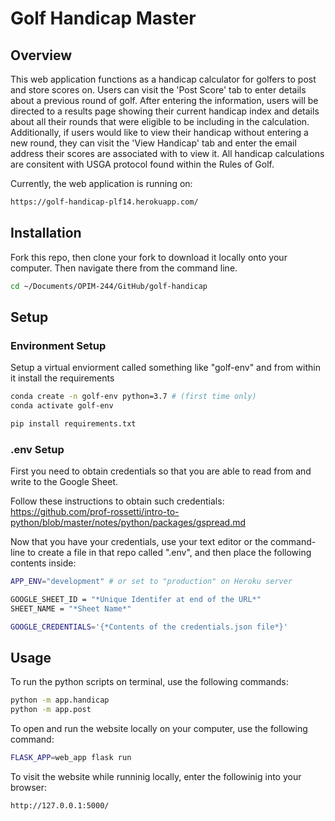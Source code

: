 # Golf Handicap Master

## Overview

This web application functions as a handicap calculator for golfers to post and store scores on.  Users can visit the 'Post Score' tab to enter details about a previous round of golf.  After entering the information, users will be directed to a results page showing their current handicap index and details about all their rounds that were eligible to be including in the calculation.  Additionally, if users would like to view their handicap without entering a new round, they can visit the 'View Handicap' tab and enter the email address their scores are associated with to view it.  All handicap calculations are consitent with USGA protocol found within the Rules of Golf.

Currently, the web application is running on:

```sh
https://golf-handicap-plf14.herokuapp.com/
```

## Installation

Fork this repo, then clone your fork to download it locally onto your computer.  Then navigate there from the command line.

```sh
cd ~/Documents/OPIM-244/GitHub/golf-handicap
```
## Setup

### Environment Setup

Setup a virtual enviorment called something like "golf-env" and from within it install the requirements

```sh
conda create -n golf-env python=3.7 # (first time only)
conda activate golf-env

pip install requirements.txt
```
### .env Setup

First you need to obtain credentials so that you are able to read from and write to the Google Sheet.

Follow these instructions to obtain such credentials:  https://github.com/prof-rossetti/intro-to-python/blob/master/notes/python/packages/gspread.md

Now that you have your credentials, use your text editor or the command-line to create a file in that repo called ".env", and then place the following contents inside:

```sh
APP_ENV="development" # or set to "production" on Heroku server

GOOGLE_SHEET_ID = "*Unique Identifer at end of the URL*"
SHEET_NAME = "*Sheet Name*"

GOOGLE_CREDENTIALS='{*Contents of the credentials.json file*}'
```

## Usage

To run the python scripts on terminal, use the following commands:

```sh
python -m app.handicap
python -m app.post
```

To open and run the website locally on your computer, use the following command:

```sh
FLASK_APP=web_app flask run
```

To visit the website while runninig locally, enter the followinig into your browser:

```sh
http://127.0.0.1:5000/
```